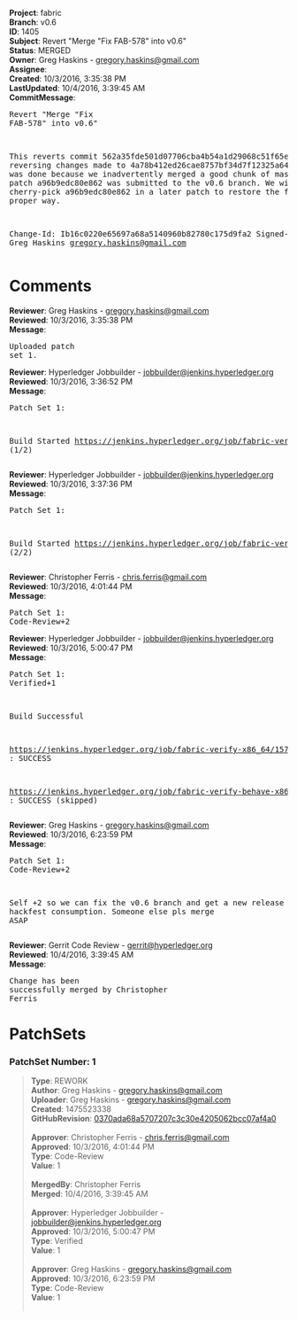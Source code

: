 <strong>Project</strong>: fabric<br><strong>Branch</strong>: v0.6<br><strong>ID</strong>: 1405<br><strong>Subject</strong>: Revert "Merge "Fix FAB-578" into v0.6"<br><strong>Status</strong>: MERGED<br><strong>Owner</strong>: Greg Haskins - gregory.haskins@gmail.com<br><strong>Assignee</strong>:<br><strong>Created</strong>: 10/3/2016, 3:35:38 PM<br><strong>LastUpdated</strong>: 10/4/2016, 3:39:45 AM<br><strong>CommitMessage</strong>:<br><pre>Revert "Merge "Fix FAB-578" into v0.6"

This reverts commit 562a35fde501d07706cba4b54a1d29068c51f65e, reversing
changes made to 4a78b412ed26cae8757bf34d7f12325a6485e9ef.  This was
done because we inadvertently merged a good chunk of master when
patch a96b9edc80e862 was submitted to the v0.6 branch.  We will
cherry-pick a96b9edc80e862 in a later patch to restore the fix
in the proper way.

Change-Id: Ib16c0220e65697a68a5140960b82780c175d9fa2
Signed-off-by: Greg Haskins <gregory.haskins@gmail.com>
</pre><h1>Comments</h1><strong>Reviewer</strong>: Greg Haskins - gregory.haskins@gmail.com<br><strong>Reviewed</strong>: 10/3/2016, 3:35:38 PM<br><strong>Message</strong>: <pre>Uploaded patch set 1.</pre><strong>Reviewer</strong>: Hyperledger Jobbuilder - jobbuilder@jenkins.hyperledger.org<br><strong>Reviewed</strong>: 10/3/2016, 3:36:52 PM<br><strong>Message</strong>: <pre>Patch Set 1:

Build Started https://jenkins.hyperledger.org/job/fabric-verify-x86_64/1578/ (1/2)</pre><strong>Reviewer</strong>: Hyperledger Jobbuilder - jobbuilder@jenkins.hyperledger.org<br><strong>Reviewed</strong>: 10/3/2016, 3:37:36 PM<br><strong>Message</strong>: <pre>Patch Set 1:

Build Started https://jenkins.hyperledger.org/job/fabric-verify-behave-x86_64/485/ (2/2)</pre><strong>Reviewer</strong>: Christopher Ferris - chris.ferris@gmail.com<br><strong>Reviewed</strong>: 10/3/2016, 4:01:44 PM<br><strong>Message</strong>: <pre>Patch Set 1: Code-Review+2</pre><strong>Reviewer</strong>: Hyperledger Jobbuilder - jobbuilder@jenkins.hyperledger.org<br><strong>Reviewed</strong>: 10/3/2016, 5:00:47 PM<br><strong>Message</strong>: <pre>Patch Set 1: Verified+1

Build Successful 

https://jenkins.hyperledger.org/job/fabric-verify-x86_64/1578/ : SUCCESS

https://jenkins.hyperledger.org/job/fabric-verify-behave-x86_64/485/ : SUCCESS (skipped)</pre><strong>Reviewer</strong>: Greg Haskins - gregory.haskins@gmail.com<br><strong>Reviewed</strong>: 10/3/2016, 6:23:59 PM<br><strong>Message</strong>: <pre>Patch Set 1: Code-Review+2

Self +2 so we can fix the v0.6 branch and get a new release cut for hackfest consumption.  Someone else pls merge ASAP</pre><strong>Reviewer</strong>: Gerrit Code Review - gerrit@hyperledger.org<br><strong>Reviewed</strong>: 10/4/2016, 3:39:45 AM<br><strong>Message</strong>: <pre>Change has been successfully merged by Christopher Ferris</pre><h1>PatchSets</h1><h3>PatchSet Number: 1</h3><blockquote><strong>Type</strong>: REWORK<br><strong>Author</strong>: Greg Haskins - gregory.haskins@gmail.com<br><strong>Uploader</strong>: Greg Haskins - gregory.haskins@gmail.com<br><strong>Created</strong>: 1475523338<br><strong>GitHubRevision</strong>: [0370ada68a5707207c3c30e4205062bcc07af4a0](https://github.com/hyperledger/fabric/commit/0370ada68a5707207c3c30e4205062bcc07af4a0)<br><br><strong>Approver</strong>: Christopher Ferris - chris.ferris@gmail.com<br><strong>Approved</strong>: 10/3/2016, 4:01:44 PM<br><strong>Type</strong>: Code-Review<br><strong>Value</strong>: 1<br><br><strong>MergedBy</strong>: Christopher Ferris<br><strong>Merged</strong>: 10/4/2016, 3:39:45 AM<br><br><strong>Approver</strong>: Hyperledger Jobbuilder - jobbuilder@jenkins.hyperledger.org<br><strong>Approved</strong>: 10/3/2016, 5:00:47 PM<br><strong>Type</strong>: Verified<br><strong>Value</strong>: 1<br><br><strong>Approver</strong>: Greg Haskins - gregory.haskins@gmail.com<br><strong>Approved</strong>: 10/3/2016, 6:23:59 PM<br><strong>Type</strong>: Code-Review<br><strong>Value</strong>: 1<br><br></blockquote>
